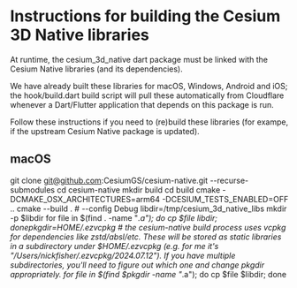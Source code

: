 # Instructions for building the Cesium 3D Native libraries

At runtime, the cesium_3d_native dart package must be linked with the Cesium Native libraries (and its dependencies). 

We have already built these libraries for macOS, Windows, Android and iOS; the hook/build.dart build script will pull these automatically from Cloudflare whenever a Dart/Flutter application that depends on this package is run.

Follow these instructions if you need to (re)build these libraries (for exampe, if the upstream Cesium Native package is updated).

## macOS

git clone git@github.com:CesiumGS/cesium-native.git --recurse-submodules
cd cesium-native
mkdir build
cd build 
cmake -DCMAKE_OSX_ARCHITECTURES=arm64 -DCESIUM_TESTS_ENABLED=OFF ..
cmake --build . # --config Debug
libdir=/tmp/cesium_3d_native_libs
mkdir -p $libdir
for file in $(find . -name "*.a"); do cp $file $libdir; done
pkgdir=$HOME/.ezvcpkg # the cesium-native build process uses vcpkg for dependencies like zstd/absl/etc. These will be stored as static libraries in a subdirectory under $HOME/.ezvcpkg (e.g. for me it's "/Users/nickfisher/.ezvcpkg/2024.07.12"). If you have multiple subdirectories, you'll need to figure out which one and change pkgdir appropriately.
for file in $(find $pkgdir -name "*.a"); do cp $file $libdir; done 



